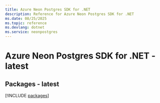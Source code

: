 ```yaml
---
title: Azure Neon Postgres SDK for .NET
description: Reference for Azure Neon Postgres SDK for .NET
ms.date: 08/25/2025
ms.topic: reference
ms.devlang: dotnet
ms.service: neonpostgres
---
```

# Azure Neon Postgres SDK for .NET - latest
## Packages - latest
[!INCLUDE [packages](neon-postgres-index.md)]